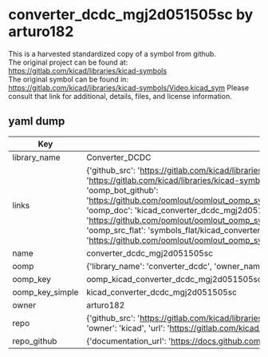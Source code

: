 # converter_dcdc_mgj2d051505sc by arturo182  
This is a harvested standardized copy of a symbol from github.  
The original project can be found at:  
https://gitlab.com/kicad/libraries/kicad-symbols  
The original symbol can be found in:
https://gitlab.com/kicad/libraries/kicad-symbols/Video.kicad_sym
Please consult that link for additional, details, files, and license information.  
## yaml dump  
| Key | Value |  
| --- | --- |  
| library_name | Converter_DCDC |  
| links | {'github_src': 'https://gitlab.com/kicad/libraries/kicad-symbols/Video.kicad_sym', 'github_src_repo': 'https://gitlab.com/kicad/libraries/kicad-symbols', 'oomp_bot': 'kicad_converter_dcdc_mgj2d051505sc/working', 'oomp_bot_github': 'https://github.com/oomlout/oomlout_oomp_symbol_bot/tree/main/kicad_converter_dcdc_mgj2d051505sc/working', 'oomp_doc': 'kicad_converter_dcdc_mgj2d051505sc/working', 'oomp_doc_github': 'https://github.com/oomlout/oomlout_oomp_symbol_doc/tree/main/kicad_converter_dcdc_mgj2d051505sc/working', 'oomp_src_flat': 'symbols_flat/kicad_converter_dcdc_mgj2d051505sc/working', 'oomp_src_flat_github': 'https://github.com/oomlout/oomlout_oomp_symbol_src/tree/main/kicad_converter_dcdc_mgj2d051505sc/working'} |  
| name | converter_dcdc_mgj2d051505sc |  
| oomp | {'library_name': 'converter_dcdc', 'owner_name': 'kicad', 'symbol_name': 'converter_dcdc_mgj2d051505sc'} |  
| oomp_key | oomp_kicad_converter_dcdc_mgj2d051505sc |  
| oomp_key_simple | kicad_converter_dcdc_mgj2d051505sc |  
| owner | arturo182 |  
| repo | {'github_src': 'https://gitlab.com/kicad/libraries/kicad-symbols/Video.kicad_sym', 'name': 'libraries/kicad-symbols', 'owner': 'kicad', 'url': 'https://gitlab.com/kicad/libraries/kicad-symbols'} |  
| repo_github | {'documentation_url': 'https://docs.github.com/rest/repos/repos#get-a-repository', 'message': 'Not Found'} |  

